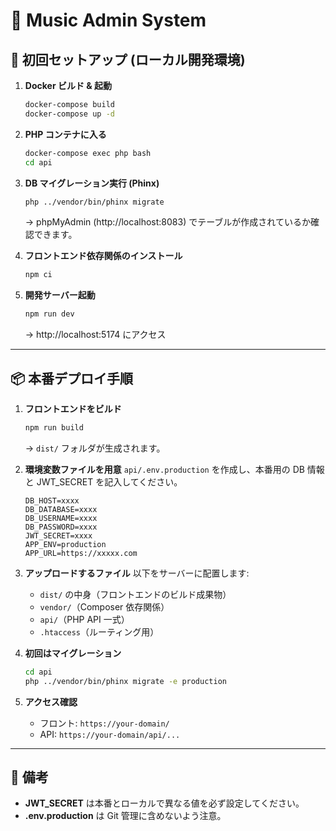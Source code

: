 # 🎵 Music Admin System

## 🚀 初回セットアップ (ローカル開発環境)

1. **Docker ビルド & 起動**

    ```bash
    docker-compose build
    docker-compose up -d
    ```

2. **PHP コンテナに入る**

    ```bash
    docker-compose exec php bash
    cd api
    ```

3. **DB マイグレーション実行 (Phinx)**

    ```bash
    php ../vendor/bin/phinx migrate
    ```

    → phpMyAdmin (http://localhost:8083) でテーブルが作成されているか確認できます。

4. **フロントエンド依存関係のインストール**

    ```bash
    npm ci
    ```

5. **開発サーバー起動**
    ```bash
    npm run dev
    ```
    → http://localhost:5174 にアクセス

---

## 📦 本番デプロイ手順

1. **フロントエンドをビルド**

    ```bash
    npm run build
    ```

    → `dist/` フォルダが生成されます。

2. **環境変数ファイルを用意**
   `api/.env.production` を作成し、本番用の DB 情報と JWT_SECRET を記入してください。

    ```env
    DB_HOST=xxxx
    DB_DATABASE=xxxx
    DB_USERNAME=xxxx
    DB_PASSWORD=xxxx
    JWT_SECRET=xxxx
    APP_ENV=production
    APP_URL=https://xxxxx.com
    ```

3. **アップロードするファイル**
   以下をサーバーに配置します:
    - `dist/` の中身（フロントエンドのビルド成果物）
    - `vendor/`（Composer 依存関係）
    - `api/`（PHP API 一式）
    - `.htaccess`（ルーティング用）

4. **初回はマイグレーション**

    ```bash
    cd api
    php ../vendor/bin/phinx migrate -e production
    ```

5. **アクセス確認**
    - フロント: `https://your-domain/`
    - API: `https://your-domain/api/...`

---

## 📝 備考

- **JWT_SECRET** は本番とローカルで異なる値を必ず設定してください。
- **.env.production** は Git 管理に含めないよう注意。
